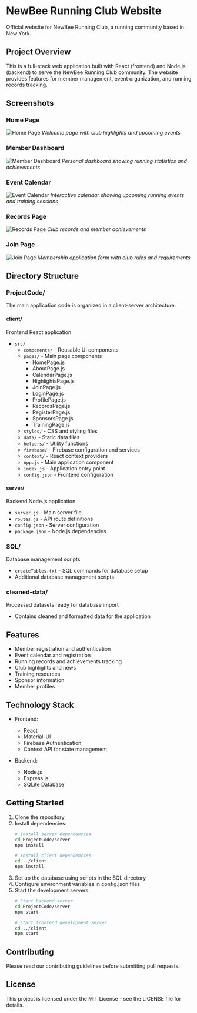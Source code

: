 # NewBee Running Club Website

Official website for NewBee Running Club, a running community based in New York.

## Project Overview

This is a full-stack web application built with React (frontend) and Node.js (backend) to serve the NewBee Running Club community. The website provides features for member management, event organization, and running records tracking.

## Screenshots

### Home Page
![Home Page](docs/home-page.png)
*Welcome page with club highlights and upcoming events*

### Member Dashboard
![Member Dashboard](docs/dashboard.png)
*Personal dashboard showing running statistics and achievements*

### Event Calendar
![Event Calendar](docs/calendar.png)
*Interactive calendar showing upcoming running events and training sessions*

### Records Page
![Records Page](docs/records.png)
*Club records and member achievements*

### Join Page
![Join Page](docs/join.png)
*Membership application form with club rules and requirements*

## Directory Structure

### ProjectCode/
The main application code is organized in a client-server architecture:

#### client/
Frontend React application
- `src/`
  - `components/` - Reusable UI components
  - `pages/` - Main page components
    - HomePage.js
    - AboutPage.js
    - CalendarPage.js
    - HighlightsPage.js
    - JoinPage.js
    - LoginPage.js
    - ProfilePage.js
    - RecordsPage.js
    - RegisterPage.js
    - SponsorsPage.js
    - TrainingPage.js
  - `styles/` - CSS and styling files
  - `data/` - Static data files
  - `helpers/` - Utility functions
  - `firebase/` - Firebase configuration and services
  - `context/` - React context providers
  - `App.js` - Main application component
  - `index.js` - Application entry point
  - `config.json` - Frontend configuration

#### server/
Backend Node.js application
- `server.js` - Main server file
- `routes.js` - API route definitions
- `config.json` - Server configuration
- `package.json` - Node.js dependencies

### SQL/
Database management scripts
- `createTables.txt` - SQL commands for database setup
- Additional database management scripts

### cleaned-data/
Processed datasets ready for database import
- Contains cleaned and formatted data for the application

## Features

- Member registration and authentication
- Event calendar and registration
- Running records and achievements tracking
- Club highlights and news
- Training resources
- Sponsor information
- Member profiles

## Technology Stack

- Frontend:
  - React
  - Material-UI
  - Firebase Authentication
  - Context API for state management

- Backend:
  - Node.js
  - Express.js
  - SQLite Database

## Getting Started

1. Clone the repository
2. Install dependencies:
   ```bash
   # Install server dependencies
   cd ProjectCode/server
   npm install

   # Install client dependencies
   cd ../client
   npm install
   ```
3. Set up the database using scripts in the SQL directory
4. Configure environment variables in config.json files
5. Start the development servers:
   ```bash
   # Start backend server
   cd ProjectCode/server
   npm start

   # Start frontend development server
   cd ../client
   npm start
   ```

## Contributing

Please read our contributing guidelines before submitting pull requests.

## License

This project is licensed under the MIT License - see the LICENSE file for details.
